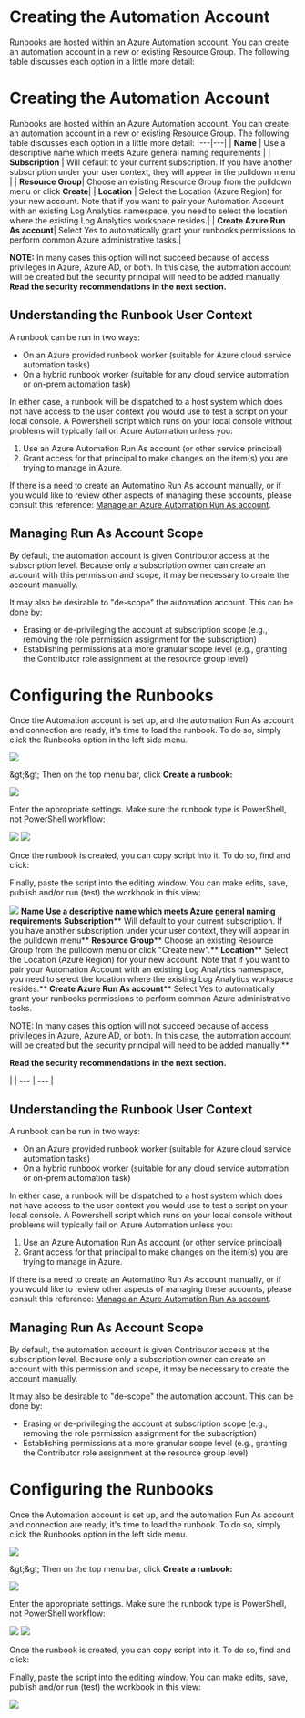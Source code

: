 # Creating the Automation Account

Runbooks are hosted within an Azure Automation account. You can create an automation account in a new or existing Resource Group. The following table discusses each option in a little more detail:

# Creating the Automation Account

Runbooks are hosted within an Azure Automation account. You can create an automation account in a new or existing Resource Group. The following table discusses each option in a little more detail:
|---|---|
| **Name** |  Use a descriptive name which meets Azure general naming requirements |
| **Subscription** | Will default to your current subscription. If you have another subscription under your user context, they will appear in the pulldown menu |
| **Resource Group**| Choose an existing Resource Group from the pulldown menu or click **Create**|
| **Location** | Select the Location (Azure Region) for your new account. Note that if you want to pair your Automation Account with an existing Log Analytics namespace, you need to select the location where the existing Log Analytics workspace resides.|
| **Create Azure Run As account**| Select Yes to automatically grant your runbooks permissions to perform common Azure administrative tasks.|

**NOTE:** In many cases this option will not succeed because of access privileges in Azure, Azure AD, or both. In this case, the automation account will be created but the security principal will need to be added manually. **Read the security recommendations in the next section.**

## Understanding the Runbook User Context

A runbook can be run in two ways:

- On an Azure provided runbook worker (suitable for Azure cloud service automation tasks)
- On a hybrid runbook worker (suitable for any cloud service automation or on-prem automation task)

In either case, a runbook will be dispatched to a host system which does not have access to the user context you would use to test a script on your local console. A Powershell script which runs on your local console without problems will typically fail on Azure Automation unless you:

1. Use an Azure Automation Run As account (or other service principal)
2. Grant access for that principal to make changes on the item(s) you are trying to manage in Azure.

If there is a need to create an Automatino Run As account manually, or if you would like to review other aspects of managing these accounts, please consult this reference: [Manage an Azure Automation Run As account](https://docs.microsoft.com/en-us/azure/automation/manage-runas-account).

## Managing Run As Account Scope

By default, the automation account is given Contributor access at the subscription level. Because only a subscription owner can create an account with this permission and scope, it may be necessary to create the account manually.

It may also be desirable to &quot;de-scope&quot; the automation account. This can be done by:

- Erasing or de-privileging the account at subscription scope (e.g., removing the role permission assignment for the subscription)
- Establishing permissions at a more granular scope level (e.g., granting the Contributor role assignment at the resource group level)

# Configuring the Runbooks

Once the Automation account is set up, and the automation Run As account and connection are ready, it&#39;s time to load the runbook. To do so, simply click the Runbooks option in the left side menu.

![](RackMultipart20201001-4-1nwalbl_html_df44ee6b16ba7688.gif)

\&gt;\&gt; Then on the top menu bar, click **Create a runbook:**

![](RackMultipart20201001-4-1nwalbl_html_4af3167a709b64d.gif)

Enter the appropriate settings. Make sure the runbook type is PowerShell, not PowerShell workflow:

![](RackMultipart20201001-4-1nwalbl_html_de40eff088094ec.gif) ![](RackMultipart20201001-4-1nwalbl_html_b021982f2d55b668.gif)

Once the runbook is created, you can copy script into it. To do so, find and click:

Finally, paste the script into the editing window. You can make edits, save, publish and/or run (test) the workbook in this view:

![](RackMultipart20201001-4-1nwalbl_html_b13e7ff0fd4b53f7.gif)
**Name**  **Use a descriptive name which meets Azure general naming requirements**
**Subscription**** Will default to your current subscription. If you have another subscription under your user context, they will appear in the pulldown menu**
**Resource Group**** Choose an existing Resource Group from the pulldown menu or click &quot;Create new&quot;.**
**Location**** Select the Location (Azure Region) for your new account. Note that if you want to pair your Automation Account with an existing Log Analytics namespace, you need to select the location where the existing Log Analytics workspace resides.**
**Create Azure Run As account**** Select Yes to automatically grant your runbooks permissions to perform common Azure administrative tasks.

 NOTE: In many cases this option will not succeed because of access privileges in Azure, Azure AD, or both. In this case, the automation account will be created but the security principal will need to be added manually.**

**Read the security recommendations in the next section.**


 |
| --- | --- |

## Understanding the Runbook User Context

A runbook can be run in two ways:

- On an Azure provided runbook worker (suitable for Azure cloud service automation tasks)
- On a hybrid runbook worker (suitable for any cloud service automation or on-prem automation task)

In either case, a runbook will be dispatched to a host system which does not have access to the user context you would use to test a script on your local console. A Powershell script which runs on your local console without problems will typically fail on Azure Automation unless you:

1. Use an Azure Automation Run As account (or other service principal)
2. Grant access for that principal to make changes on the item(s) you are trying to manage in Azure.

If there is a need to create an Automatino Run As account manually, or if you would like to review other aspects of managing these accounts, please consult this reference: [Manage an Azure Automation Run As account](https://docs.microsoft.com/en-us/azure/automation/manage-runas-account).

## Managing Run As Account Scope

By default, the automation account is given Contributor access at the subscription level. Because only a subscription owner can create an account with this permission and scope, it may be necessary to create the account manually.

It may also be desirable to &quot;de-scope&quot; the automation account. This can be done by:

- Erasing or de-privileging the account at subscription scope (e.g., removing the role permission assignment for the subscription)
- Establishing permissions at a more granular scope level (e.g., granting the Contributor role assignment at the resource group level)

# Configuring the Runbooks

Once the Automation account is set up, and the automation Run As account and connection are ready, it&#39;s time to load the runbook. To do so, simply click the Runbooks option in the left side menu.

![](RackMultipart20201001-4-1nwalbl_html_df44ee6b16ba7688.gif)

\&gt;\&gt; Then on the top menu bar, click **Create a runbook:**

![](RackMultipart20201001-4-1nwalbl_html_4af3167a709b64d.gif)

Enter the appropriate settings. Make sure the runbook type is PowerShell, not PowerShell workflow:

![](RackMultipart20201001-4-1nwalbl_html_de40eff088094ec.gif) ![](RackMultipart20201001-4-1nwalbl_html_b021982f2d55b668.gif)

Once the runbook is created, you can copy script into it. To do so, find and click:

Finally, paste the script into the editing window. You can make edits, save, publish and/or run (test) the workbook in this view:

![](RackMultipart20201001-4-1nwalbl_html_b13e7ff0fd4b53f7.gif)
